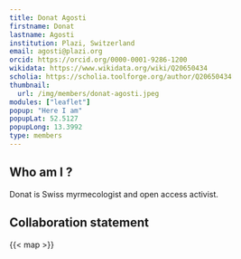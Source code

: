 ```yaml
---
title: Donat Agosti
firstname: Donat
lastname: Agosti
institution: Plazi, Switzerland
email: agosti@plazi.org
orcid: https://orcid.org/0000-0001-9286-1200
wikidata: https://www.wikidata.org/wiki/Q20650434
scholia: https://scholia.toolforge.org/author/Q20650434
thumbnail:
  url: /img/members/donat-agosti.jpeg
modules: ["leaflet"]
popup: "Here I am"
popupLat: 52.5127
popupLong: 13.3992
type: members
---
```


## Who am I ?

Donat is Swiss myrmecologist and open access activist.

## Collaboration statement

{{< map >}}
